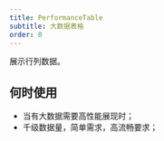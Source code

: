 ```yaml
---
title: PerformanceTable
subtitle: 大数据表格
order: 0
---
```


展示行列数据。

## 何时使用

- 当有大数据需要高性能展现时；
- 千级数据量，简单需求，高流畅要求；